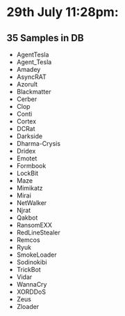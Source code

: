 # 29th July 11:28pm:
## 35 Samples in DB 
- AgentTesla
- Agent_Tesla
- Amadey
- AsyncRAT
- Azorult
- Blackmatter
- Cerber
- Clop
- Conti
- Cortex
- DCRat
- Darkside
- Dharma-Crysis
- Dridex
- Emotet
- Formbook
- LockBit
- Maze
- Mimikatz
- Mirai
- NetWalker
- Njrat
- Qakbot
- RansomEXX
- RedLineStealer
- Remcos
- Ryuk
- SmokeLoader
- Sodinokibi
- TrickBot
- Vidar
- WannaCry
- XORDDoS
- Zeus 
- Zloader 
